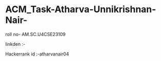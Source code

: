 # ACM_Task-Atharva-Unnikrishnan-Nair-
roll no- AM.SC.U4CSE23109

linkden :- 

Hackerrank id :-atharvanair04
